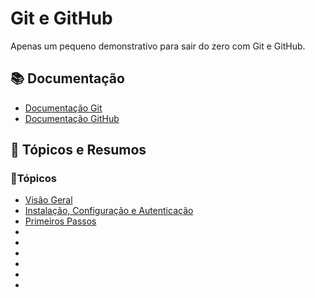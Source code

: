 # Git e GitHub

Apenas um pequeno demonstrativo para sair do zero com Git e GitHub.

## 📚 Documentação

- [Documentação Git](https://git-scm.com/doc)
- [Documentação GitHub](https://docs.github.com/pt)

## 🔶 Tópicos e Resumos

### 🔸Tópicos

- [Visão Geral]()
- [Instalação, Configuração e Autenticação]()
- [Primeiros Passos]()
- 
- 
- 
- 
- 
-
